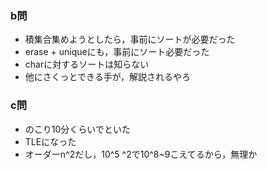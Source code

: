 ### b問
- 積集合集めようとしたら，事前にソートが必要だった
- erase + uniqueにも，事前にソート必要だった
- charに対するソートは知らない
- 他にさくっとできる手が，解説されるやろ

### c問
- のこり10分くらいでといた
- TLEになった
- オーダーn^2だし，10^5 ^2で10^8~9こえてるから，無理か
